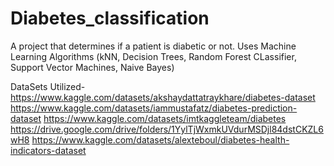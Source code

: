 # Diabetes_classification
A project that determines if a patient is diabetic or not. Uses Machine Learning Algorithms (kNN, Decision Trees, Random Forest CLassifier, Support Vector Machines, Naive Bayes)

DataSets Utilized- 
https://www.kaggle.com/datasets/akshaydattatraykhare/diabetes-dataset
https://www.kaggle.com/datasets/iammustafatz/diabetes-prediction-dataset
https://www.kaggle.com/datasets/imtkaggleteam/diabetes
https://drive.google.com/drive/folders/1YylTjWxmkUVdurMSDjl84dstCKZL6wH8
https://www.kaggle.com/datasets/alexteboul/diabetes-health-indicators-dataset
